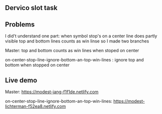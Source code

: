 ## Dervico slot task

## Problems
I did't understand one part:
when symbol stop's on a center line does partly visible top and bottom lines counts as win linse
so I made two branches

Master: top and bottom counts as win lines when stoped on center

on-center-stop-line-ignore-bottom-an-top-win-lines : ignore top and bottom when stopped on center

## Live demo
Master: https://modest-jang-f1f1de.netlify.com

on-center-stop-line-ignore-bottom-an-top-win-lines: https://modest-lichterman-f52ea8.netlify.com
